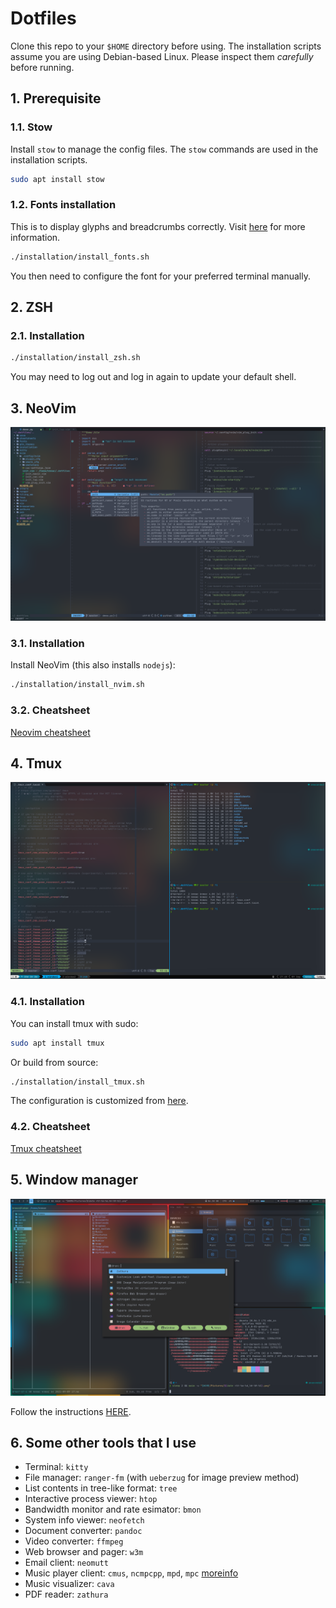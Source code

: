 # Dotfiles

Clone this repo to your `$HOME` directory before using. The installation scripts assume you are using Debian-based Linux. Please inspect them *carefully* before running.

## 1. Prerequisite

### 1.1. Stow

Install `stow` to manage the config files. The `stow` commands are used in the installation scripts.

```bash
sudo apt install stow
```

### 1.2. Fonts installation

This is to display glyphs and breadcrumbs correctly. Visit [here](https://www.nerdfonts.com/#home) for more information.

```bash
./installation/install_fonts.sh
```

You then need to configure the font for your preferred terminal manually.

## 2. ZSH

### 2.1. Installation

```bash
./installation/install_zsh.sh
```

You may need to log out and log in again to update your default shell.

## 3. NeoVim

![](demo/nvim_demo.png)

### 3.1. Installation

Install NeoVim (this also installs `nodejs`):

```bash
./installation/install_nvim.sh
```

### 3.2. Cheatsheet

[Neovim cheatsheet](cheatsheets/nvim_cheatsheet.md)


## 4. Tmux

![](demo/tmux_demo.png)

### 4.1. Installation

You can install tmux with sudo:
```bash
sudo apt install tmux
```

Or build from source:
```bash
./installation/install_tmux.sh
```

The configuration is customized from [here](https://github.com/gpakosz/.tmux).

### 4.2. Cheatsheet

[Tmux cheatsheet](cheatsheets/tmux_cheatsheet.md)

## 5. Window manager

![](demo/i3wm_demo.png)

Follow the instructions [HERE](tiling_wm/README.md).

## 6. Some other tools that I use

- Terminal: `kitty`
- File manager: `ranger-fm` (with `ueberzug` for image preview method)
- List contents in tree-like format: `tree`
- Interactive process viewer: `htop`
- Bandwidth monitor and rate esimator: `bmon`
- System info viewer: `neofetch`
- Document converter: `pandoc`
- Video converter: `ffmpeg`
- Web browser and pager: `w3m`
- Email client: `neomutt`
- Music player client: `cmus`, `ncmpcpp`, `mpd`, `mpc` [moreinfo](https://computingforgeeks.com/how-to-configure-mpd-and-ncmpcpp-on-linux/)
- Music visualizer: `cava`
- PDF reader: `zathura`
